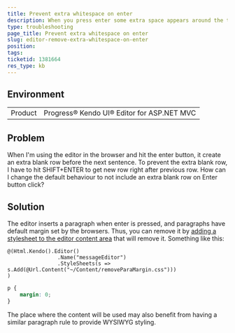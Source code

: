 ```yaml
---
title: Prevent extra whitespace on enter
description: When you press enter some extra space appears around the text. How to remove it.
type: troubleshooting
page_title: Prevent extra whitespace on enter
slug: editor-remove-extra-whitespace-on-enter
position: 
tags: 
ticketid: 1381664
res_type: kb
---
```


## Environment
<table>
	<tr>
		<td>Product</td>
		<td>Progress® Kendo UI® Editor for ASP.NET MVC</td>
	</tr>
</table>


## Problem

When I'm using the editor in the browser and hit the enter button, it create an extra blank row before the next sentence.  To prevent the extra blank row, I have to hit SHIFT+ENTER to get new row right after previous row.  How can I change the default behaviour to not include an extra blank row on Enter button click?

## Solution

The editor inserts a paragraph when enter is pressed, and paragraphs have default margin set by the browsers. Thus, you can remove it by [adding a stylesheet to the editor content area](https://docs.telerik.com/kendo-ui/api/javascript/ui/editor/configuration/stylesheets) that will remove it. Something like this:

```MVC
@(Html.Kendo().Editor()
                .Name("messageEditor")
                .StyleSheets(s => s.Add(@Url.Content("~/Content/removeParaMargin.css")))
)
```

```CSS
p {
    margin: 0;
}
```

The place where the content will be used may also benefit from having a similar paragraph rule to provide WYSIWYG styling.